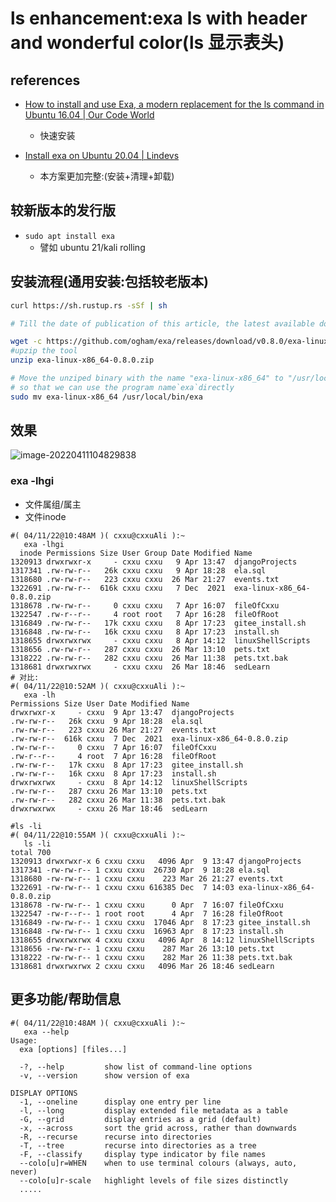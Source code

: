 

# ls enhancement:exa ls with header and wonderful color(ls 显示表头)

## references

- [How to install and use Exa, a modern replacement for the ls command in Ubuntu 16.04 | Our Code World](https://ourcodeworld.com/articles/read/832/how-to-install-and-use-exa-a-modern-replacement-for-the-ls-command-in-ubuntu-16-04)

  - 快速安装

- [Install exa on Ubuntu 20.04 | Lindevs](https://lindevs.com/install-exa-on-ubuntu/)

  - 本方案更加完整:(安装+清理+卸载)

  

## 较新版本的发行版

- `sudo apt install exa`
  - 譬如 ubuntu 21/kali rolling

## 安装流程(通用安装:包括较老版本)

```bash
curl https://sh.rustup.rs -sSf | sh

# Till the date of publication of this article, the latest available download version is the 0.8.0

wget -c https://github.com/ogham/exa/releases/download/v0.8.0/exa-linux-x86_64-0.8.0.zip
#upzip the tool
unzip exa-linux-x86_64-0.8.0.zip

# Move the unziped binary with the name "exa-linux-x86_64" to "/usr/local/bin/" with the exa name
# so that we can use the program name`exa`directly
sudo mv exa-linux-x86_64 /usr/local/bin/exa
```

## 效果

![image-20220411104829838](https://s2.loli.net/2022/04/11/jZo4ysOI1m7zAG5.png)

### exa -lhgi

- 文件属组/属主
- 文件inode

```
#( 04/11/22@10:48AM )( cxxu@cxxuAli ):~
   exa -lhgi
  inode Permissions Size User Group Date Modified Name
1320913 drwxrwxr-x     - cxxu cxxu   9 Apr 13:47  djangoProjects
1317341 .rw-rw-r--   26k cxxu cxxu   9 Apr 18:28  ela.sql
1318680 .rw-rw-r--   223 cxxu cxxu  26 Mar 21:27  events.txt
1322691 .rw-rw-r--  616k cxxu cxxu   7 Dec  2021  exa-linux-x86_64-0.8.0.zip
1318678 .rw-rw-r--     0 cxxu cxxu   7 Apr 16:07  fileOfCxxu
1322547 .rw-r--r--     4 root root   7 Apr 16:28  fileOfRoot
1316849 .rw-rw-r--   17k cxxu cxxu   8 Apr 17:23  gitee_install.sh
1316848 .rw-rw-r--   16k cxxu cxxu   8 Apr 17:23  install.sh
1318655 drwxrwxrwx     - cxxu cxxu   8 Apr 14:12  linuxShellScripts
1318656 .rw-rw-r--   287 cxxu cxxu  26 Mar 13:10  pets.txt
1318222 .rw-rw-r--   282 cxxu cxxu  26 Mar 11:38  pets.txt.bak
1318681 drwxrwxrwx     - cxxu cxxu  26 Mar 18:46  sedLearn
# 对比:
#( 04/11/22@10:52AM )( cxxu@cxxuAli ):~
   exa -lh
Permissions Size User Date Modified Name
drwxrwxr-x     - cxxu  9 Apr 13:47  djangoProjects
.rw-rw-r--   26k cxxu  9 Apr 18:28  ela.sql
.rw-rw-r--   223 cxxu 26 Mar 21:27  events.txt
.rw-rw-r--  616k cxxu  7 Dec  2021  exa-linux-x86_64-0.8.0.zip
.rw-rw-r--     0 cxxu  7 Apr 16:07  fileOfCxxu
.rw-r--r--     4 root  7 Apr 16:28  fileOfRoot
.rw-rw-r--   17k cxxu  8 Apr 17:23  gitee_install.sh
.rw-rw-r--   16k cxxu  8 Apr 17:23  install.sh
drwxrwxrwx     - cxxu  8 Apr 14:12  linuxShellScripts
.rw-rw-r--   287 cxxu 26 Mar 13:10  pets.txt
.rw-rw-r--   282 cxxu 26 Mar 11:38  pets.txt.bak
drwxrwxrwx     - cxxu 26 Mar 18:46  sedLearn

#ls -li
#( 04/11/22@10:55AM )( cxxu@cxxuAli ):~
   ls -li
total 700
1320913 drwxrwxr-x 6 cxxu cxxu   4096 Apr  9 13:47 djangoProjects
1317341 -rw-rw-r-- 1 cxxu cxxu  26730 Apr  9 18:28 ela.sql
1318680 -rw-rw-r-- 1 cxxu cxxu    223 Mar 26 21:27 events.txt
1322691 -rw-rw-r-- 1 cxxu cxxu 616385 Dec  7 14:03 exa-linux-x86_64-0.8.0.zip
1318678 -rw-rw-r-- 1 cxxu cxxu      0 Apr  7 16:07 fileOfCxxu
1322547 -rw-r--r-- 1 root root      4 Apr  7 16:28 fileOfRoot
1316849 -rw-rw-r-- 1 cxxu cxxu  17046 Apr  8 17:23 gitee_install.sh
1316848 -rw-rw-r-- 1 cxxu cxxu  16963 Apr  8 17:23 install.sh
1318655 drwxrwxrwx 4 cxxu cxxu   4096 Apr  8 14:12 linuxShellScripts
1318656 -rw-rw-r-- 1 cxxu cxxu    287 Mar 26 13:10 pets.txt
1318222 -rw-rw-r-- 1 cxxu cxxu    282 Mar 26 11:38 pets.txt.bak
1318681 drwxrwxrwx 2 cxxu cxxu   4096 Mar 26 18:46 sedLearn
```



## 更多功能/帮助信息

```
#( 04/11/22@10:48AM )( cxxu@cxxuAli ):~
   exa --help
Usage:
  exa [options] [files...]

  -?, --help         show list of command-line options
  -v, --version      show version of exa

DISPLAY OPTIONS
  -1, --oneline      display one entry per line
  -l, --long         display extended file metadata as a table
  -G, --grid         display entries as a grid (default)
  -x, --across       sort the grid across, rather than downwards
  -R, --recurse      recurse into directories
  -T, --tree         recurse into directories as a tree
  -F, --classify     display type indicator by file names
  --colo[u]r=WHEN    when to use terminal colours (always, auto, never)
  --colo[u]r-scale   highlight levels of file sizes distinctly
  .....

```

